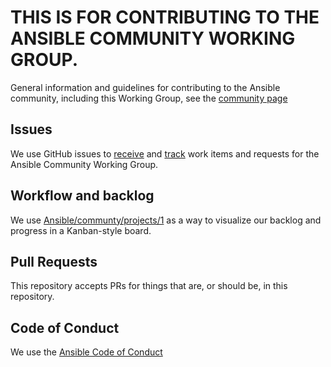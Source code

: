# THIS IS FOR CONTRIBUTING TO THE ANSIBLE COMMUNITY WORKING GROUP.


General information and guidelines for contributing to the Ansible community, including this Working Group, see the [community page](https://docs.ansible.com/ansible/latest/community/)

## Issues

We use GitHub issues to [receive](https://github.com/ansible/community/issues/new) and [track](https://github.com/ansible/community/issues) work items and requests for the Ansible Community Working Group.

## Workflow and backlog

We use  [Ansible/communty/projects/1](https://github.com/ansible/community/projects/1) as a way to visualize our backlog and progress in a Kanban-style board. 

## Pull Requests

This repository accepts PRs for things that are, or should be, in this repository.

## Code of Conduct

We use the [Ansible Code of Conduct](https://docs.ansible.com/ansible/latest/community/code_of_conduct.html)
